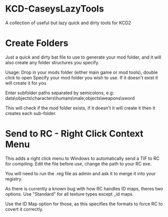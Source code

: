 # KCD-CaseysLazyTools
 A collection of useful but lazy quick and dirty tools for KCD2

# Create Folders
Just a quick and dirty bat file to use to generate your mod folder, and it will also create any folder structures you specify. 

Usage:
Drop in your mods folder (either main game or mod tools), double click to open
Specify your mod folder you wish to use. If it doesn't exist it will create it for you

Enter subfolder paths separated by semicolons, e.g:
data\objects\characters\humans\male;objects\weapons\sword

This will check if the mod folder exists, if it doesn't it will create it then it creates each sub-folder.

# Send to RC - Right Click Context Menu
This adds a right click menu to Windows to automatically send a TIF to RC for compiling. Edit the file before use, change the path to your RC exe.

You will need to run the .reg file as admin and ask it to merge it into your registry.

As there is currently a known bug with how RC handles ID maps, theres two options. Use "Standard" for all texture types except _id maps.

Use the ID Map option for those, as this specifies the formats to force RC to covert it correctly.